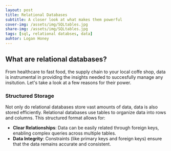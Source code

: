 ```yaml
---
layout: post
title: Relational Databases 
subtitle: A closer look at what makes them powerful
cover-img: /assets/img/SQLtables.jpg
share-img: /assets/img/SQLtables.jpg
tags: [sql, relational databses, data]
auhtor: Logan Honey
---
```


## What are relational databases?
From healthcare to fast food, the supply chain to your local coffe shop, data is instrumental in providing the insights needed to succesfully manage any insitution. Let's take a look at a few reasons for their power.

### Structured Storage
Not only do relational databases store vast amounts of data, data is also stored efficiently. Relational databases use tables to organize data into rows and columns. This structured format allows for:

- **Clear Relationships**: Data can be easily related through foreign keys, enabling complex queries across multiple tables.
- **Data Integrity**: Constraints (like primary keys and foreign keys) ensure that the data remains accurate and consistent.



